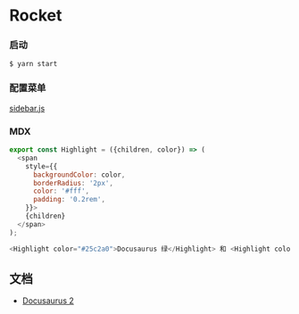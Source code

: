 #  Rocket

### 启动
```
$ yarn start
```

### 配置菜单
[sidebar.js](./sidebars.js)

### MDX
```js
export const Highlight = ({children, color}) => (
  <span
    style={{
      backgroundColor: color,
      borderRadius: '2px',
      color: '#fff',
      padding: '0.2rem',
    }}>
    {children}
  </span>
);

<Highlight color="#25c2a0">Docusaurus 绿</Highlight> 和 <Highlight color="#1877F2">Facebook 蓝</Highlight> 是我最喜欢的颜色。
```


## 文档
* [Docusaurus 2](https://docusaurus.io/)